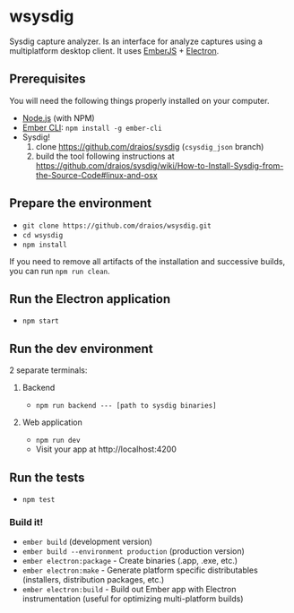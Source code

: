# wsysdig

Sysdig capture analyzer. Is an interface for analyze captures using a multiplatform desktop client. It uses [EmberJS](https://emberjs.com/) + [Electron](https://electron.atom.io/).

## Prerequisites

You will need the following things properly installed on your computer.

* [Node.js](https://nodejs.org/) (with NPM)
* [Ember CLI](https://ember-cli.com/): `npm install -g ember-cli`
* Sysdig!
    1. clone https://github.com/draios/sysdig (`csysdig_json` branch)
    2. build the tool following instructions at https://github.com/draios/sysdig/wiki/How-to-Install-Sysdig-from-the-Source-Code#linux-and-osx

## Prepare the environment

* `git clone https://github.com/draios/wsysdig.git`
* `cd wsysdig`
* `npm install`

If you need to remove all artifacts of the installation and successive builds, you can run `npm run clean`.

## Run the Electron application

- `npm start`

## Run the dev environment

2 separate terminals:

1. Backend
    * `npm run backend --- [path to sysdig binaries]`

2. Web application
    * `npm run dev`
    * Visit your app at http://localhost:4200

## Run the tests

* `npm test`

### Build it!

* `ember build` (development version)
* `ember build --environment production` (production version)
* `ember electron:package` - Create binaries (.app, .exe, etc.)
* `ember electron:make` - Generate platform specific distributables (installers, distribution packages, etc.)
* `ember electron:build` - Build out Ember app with Electron instrumentation (useful for optimizing multi-platform builds)
